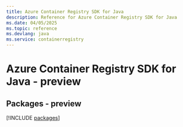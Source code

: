 ```yaml
---
title: Azure Container Registry SDK for Java
description: Reference for Azure Container Registry SDK for Java
ms.date: 04/05/2025
ms.topic: reference
ms.devlang: java
ms.service: containerregistry
---
```

# Azure Container Registry SDK for Java - preview
## Packages - preview
[!INCLUDE [packages](container-registry-index.md)]